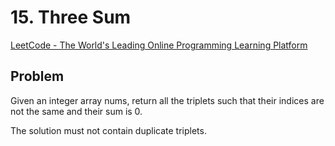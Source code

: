 
# 15. Three Sum

[LeetCode - The World's Leading Online Programming Learning Platform](https://leetcode.com/problems/3sum/description/)

## Problem

Given an integer array nums, return all the triplets such that their indices are not the same and their sum is 0.

The solution must not contain duplicate triplets.

